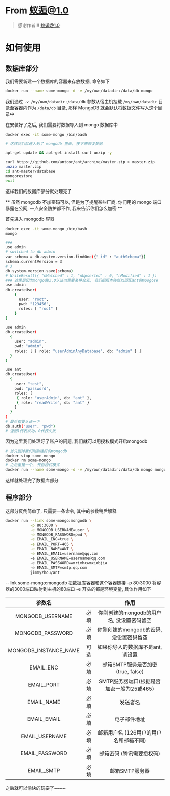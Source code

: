 # From 蚁逅@1.0

> 感谢作者!!!
> [蚁逅@1.0][1]

# 如何使用

## 数据库部分

我们需要新建一个数据库的容器来存放数据, 命令如下

```bash
docker run --name some-mongo -d -v /my/own/datadir:/data/db mongo
```

我们通过 `-v /my/own/datadir:/data/db` 参数从宿主机挂载 `/my/own/datadir` 目录至容器内作为 `/data/db` 目录, 那样 MongoDB 就会默认将数据文件写入这个目录中

在安装好了之后, 我们需要将数据导入到 mongo 数据库中

```bash
docker exec -it some-mongo /bin/bash

# 这样我们就进入到了 mongodb 里面, 接下来恢复数据

apt-get update && apt-get install curl unzip -y

curl https://github.com/antoor/ant/archive/master.zip > master.zip
unzip master.zip
cd ant-master/database
mongorestore
exit
```

这样我们的数据库部分就处理完了

** 虽然 mongodb 不加密码可以, 但是为了提醒某些厂商, 你们用的 mongo 端口暴露在公网, 一点安全防护都不作, 我来告诉你们怎么加密 **

首先进入 mongodb 容器
```bash
docker exec -it some-mongo /bin/bash
mongo

###
use admin 
# switched to db admin 
var schema = db.system.version.findOne({"_id" : "authSchema"}) 
schema.currentVersion = 3 
# 3 
db.system.version.save(schema) 
# WriteResult({ "nMatched" : 1, "nUpserted" : 0, "nModified" : 1 }) 
### 这里是因为mongodb3.0认证时需要某种交互, 我们把版本降低以适配ant的moogose
use admin
db.createUser(
    {
      user: "root",
      pwd: "123456",
      roles: [ "root" ]
    }
)

use admin
db.createUser(
  {
    user: "admin",
    pwd: "admin",
    roles: [ { role: "userAdminAnyDatabase", db: "admin" } ]
  }
)

use ant
db.createUser(
  {
    user: "test",
    pwd: "password",
    roles: [ 
     { role: "userAdmin", db: "ant" },
     { role: "readWrite", db: "ant" } 
    ]
  }
)
# 最后都要认证一下
db.auth("user", "pwd")
# 返回1代表成功，0代表失败
```

因为这里我们处理好了账户的问题, 我们就可以用授权模式开启mongodb

``` bash
# 首先删掉我们刚刚建好的mongodb
docker stop some-mongo
docker rm some-mongo
# 之后重建一个, 开启授权模式
docker run --name some-mongo -d -v /my/own/datadir:/data/db mongo mongod --auth
```

这样就处理完了数据库部分

## 程序部分

这部分反倒简单了, 只需要一条命令, 其中的参数稍后解释

```bash
docker run --link some-mongo:mongodb \
           -p 80:3000 \
           -e MONGODB_USERNAME=user \
           -e MONGODB_PASSWORD=pwd \
           -e EMAIL_ENC=true \
           -e EMAIL_PORT=465 \
           -e EMAIL_NAME=ANT \
           -e EMAIL_EMAIL=username@qq.com
           -e EMAIL_USERNAME=username@qq.com
           -e EMAIL_PASSWORD=wmrixhcwmxiobjia
           -e EMAIL_SMTP=smtp.qq.com
           jimmyzhou/ant
```

--link some-mongo:mongodb  把数据库容器和这个容器链接
-p 80:3000 将容器的3000端口映射到主机的80端口
-e 开头的都是环境变量, 具体作用如下

|         参数名        |      |                    作用                   |
|:---------------------:|:----:|:-----------------------------------------:|
|      MONGODB_USERNAME | 必填 | 你刚创建的mongodb的用户名, 没设置密码留空 |
|      MONGODB_PASSWORD | 必填 | 你刚创建的mongodb的密码, 没设置密码留空   |
| MONGODB_INSTANCE_NAME | 可选 | 如果你导入的数据库不是ant, 请设置         |
|             EMAIL_ENC | 必填 | 邮箱SMTP服务是否加密 (true, false)        |
|            EMAIL_PORT | 必填 | SMTP服务器端口(根据是否加密一般为25或465) |
|            EMAIL_NAME | 必填 | 发送者名                                  |
|           EMAIL_EMAIL | 必填 | 电子邮件地址                              |
|        EMAIL_USERNAME | 必填 | 邮箱用户名 (126用户的用户名和邮箱不同)    |
|        EMAIL_PASSWORD | 必填 | 邮箱密码 (腾讯需要授权码)                 |
|            EMAIL_SMTP | 必填 | 邮箱SMTP服务器                            |

之后就可以愉快的玩耍了~~~~


 [1]: https://github.com/antoor/ant
